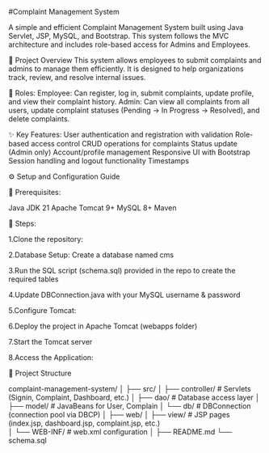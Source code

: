 #Complaint Management System

A simple and efficient Complaint Management System built using Java Servlet, JSP, MySQL, and Bootstrap. This system follows the MVC architecture and includes role-based access for Admins and Employees.

📌 Project Overview
This system allows employees to submit complaints and admins to manage them efficiently. It is designed to help organizations track, review, and resolve internal issues.

👥 Roles:
Employee: Can register, log in, submit complaints, update profile, and view their complaint history.
Admin: Can view all complaints from all users, update complaint statuses (Pending → In Progress → Resolved), and delete complaints.

✨ Key Features:
User authentication and registration with validation
Role-based access control
CRUD operations for complaints
Status update (Admin only)
Account/profile management
Responsive UI with Bootstrap
Session handling and logout functionality
Timestamps 

⚙️ Setup and Configuration Guide

🧰 Prerequisites:

Java JDK 21
Apache Tomcat 9+
MySQL 8+
Maven 

📂 Steps:

1.Clone the repository:

2.Database Setup:
Create a database named cms

3.Run the SQL script (schema.sql) provided in the repo to create the required tables

4.Update DBConnection.java with your MySQL username & password

5.Configure Tomcat:

6.Deploy the project in Apache Tomcat (webapps folder)

7.Start the Tomcat server

8.Access the Application:


📁 Project Structure

complaint-management-system/
│
├── src/
│   ├── controller/       # Servlets (Signin, Complaint, Dashboard, etc.)
│   ├── dao/              # Database access layer 
│   ├── model/            # JavaBeans for User, Complain
│   └── db/               # DBConnection (connection pool via DBCP)
│
├── web/
│   ├── view/             # JSP pages (index.jsp, dashboard.jsp, complaint.jsp, etc.)           
│   └── WEB-INF/          # web.xml configuration
│
├── README.md
└── schema.sql


